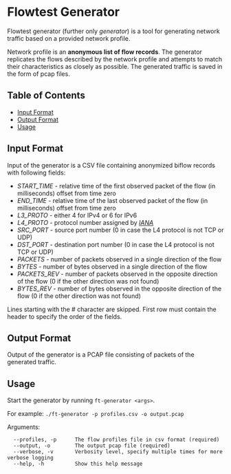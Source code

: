 # Flowtest Generator

Flowtest generator (further only *generator*) is a tool for generating network traffic based on a provided network profile.

Network profile is an **anonymous list of flow records**. The generator replicates the flows described by the network profile and attempts to match their characteristics as closely as possible. The generated traffic is saved in the form of pcap files.

## Table of Contents

* [Input Format](#input-format)
* [Output Format](#output-format)
* [Usage](#usage)

## Input Format

Input of the generator is a CSV file containing anonymized biflow records with following fields:
 * *START_TIME* - relative time of the first observed packet of the flow (in milliseconds) offset from time zero
 * *END_TIME* - relative time of the last observed packet of the flow (in milliseconds) offset from time zero
 * *L3_PROTO* - either 4 for IPv4 or 6 for IPv6
 * *L4_PROTO* - protocol number assigned by *[IANA](https://www.iana.org/assignments/protocol-numbers/protocol-numbers.xhtml)*
 * *SRC_PORT* - source port number (0 in case the L4 protocol is not TCP or UDP)
 * *DST_PORT* - destination port number (0 in case the L4 protocol is not TCP or UDP)
 * *PACKETS* - number of packets observed in a single direction of the flow
 * *BYTES* - number of bytes observed in a single direction of the flow
 * *PACKETS_REV* - number of packets observed in the opposite direction of the flow (0 if the other direction was not found)
 * *BYTES_REV* - number of bytes observed in the opposite direction of the flow (0 if the other direction was not found)

Lines starting with the # character are skipped. First row must contain the header to specify the order of the fields.

## Output Format

Output of the generator is a PCAP file consisting of packets of the generated traffic.

## Usage

Start the generator by running `ft-generator <args>`.

For example: `./ft-generator -p profiles.csv -o output.pcap`

Arguments:
```
  --profiles, -p      The flow profiles file in csv format (required)
  --output, -o        The output pcap file (required)
  --verbose, -v       Verbosity level, specify multiple times for more verbose logging
  --help, -h          Show this help message
```
